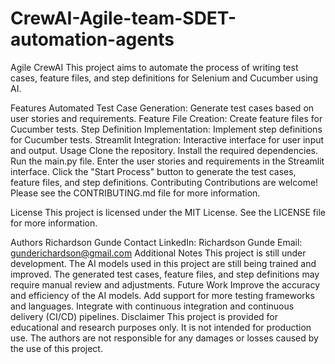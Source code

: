 # CrewAI-Agile-team-SDET-automation-agents

Agile CrewAI
This project aims to automate the process of writing test cases, feature files, and step definitions for Selenium and Cucumber using AI.

Features
Automated Test Case Generation: Generate test cases based on user stories and requirements.
Feature File Creation: Create feature files for Cucumber tests.
Step Definition Implementation: Implement step definitions for Cucumber tests.
Streamlit Integration: Interactive interface for user input and output.
Usage
Clone the repository.
Install the required dependencies.
Run the main.py file.
Enter the user stories and requirements in the Streamlit interface.
Click the "Start Process" button to generate the test cases, feature files, and step definitions.
Contributing
Contributions are welcome! Please see the CONTRIBUTING.md file for more information.

License
This project is licensed under the MIT License. See the LICENSE file for more information.

Authors
Richardson Gunde
Contact
LinkedIn: Richardson Gunde
Email: gunderichardson@gmail.com
Additional Notes
This project is still under development.
The AI models used in this project are still being trained and improved.
The generated test cases, feature files, and step definitions may require manual review and adjustments.
Future Work
Improve the accuracy and efficiency of the AI models.
Add support for more testing frameworks and languages.
Integrate with continuous integration and continuous delivery (CI/CD) pipelines.
Disclaimer
This project is provided for educational and research purposes only. It is not intended for production use. The authors are not responsible for any damages or losses caused by the use of this project.
